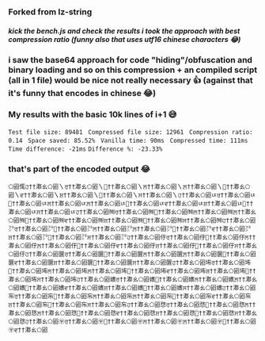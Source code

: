 ### Forked from lz-string
##### kick the bench.js and check the results i took the approach with best compression ratio (funny also that uses utf16 chinese characters 😂)

### i saw the base64 approach for code "hiding"/obfuscation and binary loading and so on this compression + an compiled script (all in 1 file) would be nice not really necessary 👍 (against that it's funny that encodes in chinese 😂)



### My results with the basic 10k lines of i+1 😅
``` Test file size: 89481 ```
``` Compressed file size: 12961``` 
``` Compression ratio: 0.14``` 
``` Space saved: 85.52%``` 
``` Vanilla time: 90ms``` 
``` Compressed time: 111ms``` 
``` Time difference: -21ms``` 
``` Difference %: -23.33% ``` 

### that's part of the encoded output 😂

``` ⬠㘠㤴ਹ††⁩㴫ㄠ⬠㘠〵ਰ††⁩㴫ㄠ⬠㘠〵਱††⁩㴫ㄠ⬠㘠〵ਲ††⁩㴫ㄠ⬠㘠〵ਲ਼††⁩㴫ㄠ⬠㘠〵਴††⁩㴫ㄠ⬠㘠〵ਵ††⁩㴫ㄠ⬠㘠〵ਸ਼††⁩㴫ㄠ⬠㘠〵਷††⁩㴫ㄠ⬠㘠〵ਸ††⁩㴫ㄠ⬠㘠〵ਹ††⁩㴫ㄠ⬠㘠ㄵਰ††⁩㴫ㄠ⬠㘠ㄵ਱††⁩㴫ㄠ⬠㘠ㄵਲ††⁩㴫ㄠ⬠㘠ㄵਲ਼††⁩㴫ㄠ⬠㘠ㄵ਴††⁩㴫ㄠ⬠㘠ㄵਵ††⁩㴫ㄠ⬠㘠ㄵਸ਼††⁩㴫ㄠ⬠㘠ㄵ਷††⁩㴫ㄠ⬠㘠ㄵਸ††⁩㴫ㄠ⬠㘠ㄵਹ††⁩㴫ㄠ⬠㘠㈵ਰ††⁩㴫ㄠ⬠㘠㈵਱††⁩㴫ㄠ⬠㘠㈵ਲ††⁩㴫ㄠ⬠㘠㈵ਲ਼††⁩㴫ㄠ⬠㘠㈵਴††⁩㴫ㄠ⬠㘠㈵ਵ††⁩㴫ㄠ⬠㘠㈵ਸ਼††⁩㴫ㄠ⬠㘠㈵਷††⁩㴫ㄠ⬠㘠㈵ਸ††⁩㴫ㄠ⬠㘠㈵ਹ††⁩㴫ㄠ⬠㘠㌵ਰ††⁩㴫ㄠ⬠㘠㌵਱††⁩㴫ㄠ⬠㘠㌵ਲ††⁩㴫ㄠ⬠㘠㌵ਲ਼††⁩㴫ㄠ⬠㘠㌵਴††⁩㴫ㄠ⬠㘠㌵ਵ††⁩㴫ㄠ⬠㘠㌵ਸ਼††⁩㴫ㄠ⬠㘠㌵਷††⁩㴫ㄠ⬠㘠㌵ਸ††⁩㴫ㄠ⬠㘠㌵ਹ††⁩㴫ㄠ⬠㘠㐵ਰ††⁩㴫ㄠ⬠㘠㐵਱††⁩㴫ㄠ⬠㘠㐵ਲ††⁩㴫ㄠ⬠㘠㐵ਲ਼††⁩㴫ㄠ⬠㘠㐵਴††⁩㴫ㄠ⬠㘠㐵ਵ††⁩㴫ㄠ⬠㘠㐵ਸ਼††⁩㴫ㄠ⬠㘠㐵਷††⁩㴫ㄠ⬠㘠㐵ਸ††⁩㴫ㄠ⬠㘠㐵ਹ††⁩㴫ㄠ⬠㘠㔵ਰ††⁩㴫ㄠ⬠㘠㔵਱††⁩㴫ㄠ⬠㘠㔵ਲ††⁩㴫ㄠ⬠㘠㔵ਲ਼††⁩㴫ㄠ⬠㘠㔵਴††⁩㴫ㄠ⬠㘠㔵ਵ††⁩㴫ㄠ⬠㘠㔵ਸ਼††⁩㴫ㄠ⬠㘠㔵਷††⁩㴫ㄠ⬠㘠㔵ਸ††⁩㴫ㄠ⬠㘠㔵ਹ††⁩㴫ㄠ⬠㘠㘵ਰ††⁩㴫ㄠ⬠㘠㘵਱††⁩㴫ㄠ⬠㘠㘵ਲ††⁩㴫ㄠ⬠㘠㘵ਲ਼††⁩㴫ㄠ⬠㘠㘵਴††⁩㴫ㄠ⬠㘠㘵ਵ††⁩㴫ㄠ⬠㘠㘵ਸ਼††⁩㴫ㄠ⬠㘠㘵਷††⁩㴫ㄠ⬠㘠㘵ਸ††⁩㴫ㄠ⬠㘠㘵ਹ††⁩㴫ㄠ⬠㘠㜵ਰ††⁩㴫ㄠ⬠㘠㜵਱††⁩㴫ㄠ⬠㘠㜵ਲ††⁩㴫ㄠ⬠㘠㜵ਲ਼††⁩㴫ㄠ⬠㘠㜵਴††⁩㴫ㄠ⬠㘠㜵ਵ††⁩㴫ㄠ⬠㘠㜵ਸ਼††⁩㴫ㄠ⬠㘠㜵਷††⁩㴫ㄠ⬠㘠㜵ਸ††⁩㴫ㄠ⬠㘠㜵ਹ††⁩㴫ㄠ⬠㘠㠵ਰ††⁩㴫ㄠ⬠㘠㠵਱††⁩㴫ㄠ⬠㘠㠵ਲ††⁩㴫ㄠ⬠㘠㠵ਲ਼††⁩㴫ㄠ⬠㘠㠵਴††⁩㴫ㄠ⬠㘠㠵ਵ††⁩㴫ㄠ⬠㘠㠵ਸ਼††⁩㴫ㄠ⬠㘠㠵਷††⁩㴫ㄠ⬠㘠㠵ਸ††⁩㴫ㄠ⬠㘠㠵ਹ††⁩㴫ㄠ⬠㘠㤵ਰ††⁩㴫ㄠ⬠㘠㤵਱††⁩㴫ㄠ⬠㘠㤵ਲ††⁩㴫ㄠ⬠㘠㤵ਲ਼††⁩㴫ㄠ⬠㘠㤵਴††⁩㴫ㄠ⬠㘠㤵ਵ††⁩㴫ㄠ⬠㘠㤵ਸ਼††⁩㴫ㄠ⬠㘠㤵਷††⁩㴫ㄠ⬠㘠㤵ਸ††⁩㴫ㄠ⬠㘠㤵ਹ††⁩㴫ㄠ⬠㘠〶ਰ††⁩㴫ㄠ⬠㘠〶਱††⁩㴫ㄠ⬠㘠〶ਲ††⁩㴫ㄠ⬠㘠〶ਲ਼††⁩㴫ㄠ⬠㘠〶਴††⁩㴫ㄠ⬠㘠〶ਵ††⁩㴫ㄠ⬠㘠 ```